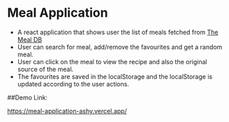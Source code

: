 # Meal Application
- A react application that shows user the list of meals fetched from [The Meal DB](https://www.themealdb.com/api.php)
- User can search for meal, add/remove the favourites and get a random meal.
- User can click on the meal to view the recipe and also the original source of the meal.
- The favourites are saved in the localStorage and the localStorage is updated according to the user actions.

##Demo Link:

https://meal-application-ashy.vercel.app/
